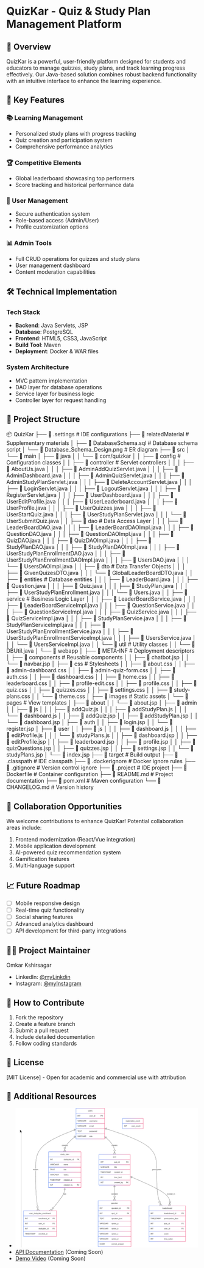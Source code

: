 # QuizKar - Quiz & Study Plan Management Platform

## 🌟 Overview
QuizKar is a powerful, user-friendly platform designed for students and educators to manage quizzes, study plans, and track learning progress effectively. Our Java-based solution combines robust backend functionality with an intuitive interface to enhance the learning experience.

## 🚀 Key Features

### 📚 Learning Management
- Personalized study plans with progress tracking
- Quiz creation and participation system
- Comprehensive performance analytics

### 🏆 Competitive Elements
- Global leaderboard showcasing top performers
- Score tracking and historical performance data

### 🔐 User Management
- Secure authentication system
- Role-based access (Admin/User)
- Profile customization options

### 📊 Admin Tools
- Full CRUD operations for quizzes and study plans
- User management dashboard
- Content moderation capabilities

## 🛠️ Technical Implementation

### Tech Stack
- **Backend**: Java Servlets, JSP
- **Database**: PostgreSQL
- **Frontend**: HTML5, CSS3, JavaScript
- **Build Tool**: Maven
- **Deployment**: Docker & WAR files

### System Architecture
- MVC pattern implementation
- DAO layer for database operations
- Service layer for business logic
- Controller layer for request handling

## 📂 Project Structure


📦 QuizKar
├── 📂 .settings                   # IDE configurations
├── 📂 relatedMaterial             # Supplementary materials
│   ├── 📜 DatabaseSchema.sql      # Database schema script
│   └── 📄 Database_Schema_Design.png # ER diagram
├── 📂 src
│   └── 📂 main
│       ├── 📂 java
│       │   └── 📂 com/quizkar
│       │       ├── 📂 config       # Configuration classes
│       │       ├── 📂 controller   # Servlet controllers
│       │       │   ├── 📜 AboutUs.java
│       │       │   ├── 📜 AdminAddQuizServlet.java
│       │       │   ├── 📜 AdminDashboard.java
│       │       │   ├── 📜 AdminQuizServlet.java
│       │       │   ├── 📜 AdminStudyPlanServlet.java
│       │       │   ├── 📜 DeleteAccountServlet.java
│       │       │   ├── 📜 LoginServlet.java
│       │       │   ├── 📜 LogoutServlet.java
│       │       │   ├── 📜 RegisterServlet.java
│       │       │   ├── 📜 UserDashboard.java
│       │       │   ├── 📜 UserEditProfile.java
│       │       │   ├── 📜 UserLeaderboard.java
│       │       │   ├── 📜 UserProfile.java
│       │       │   ├── 📜 UserQuizzes.java
│       │       │   ├── 📜 UserStartQuiz.java
│       │       │   ├── 📜 UserStudyPlanServlet.java
│       │       │   └── 📜 UserSubmitQuiz.java
│       │       ├── 📂 dao          # Data Access Layer
│       │       │   ├── 📜 LeaderBoardDAO.java
│       │       │   ├── 📜 LeaderBoardDAOImpl.java
│       │       │   ├── 📜 QuestionDAO.java
│       │       │   ├── 📜 QuestionDAOImpl.java
│       │       │   ├── 📜 QuizDAO.java
│       │       │   ├── 📜 QuizDAOImpl.java
│       │       │   ├── 📜 StudyPlanDAO.java
│       │       │   ├── 📜 StudyPlanDAOImpl.java
│       │       │   ├── 📜 UserStudyPlanEnrollmentDAO.java
│       │       │   ├── 📜 UserStudyPlanEnrollmentDAOImpl.java
│       │       │   ├── 📜 UsersDAO.java
│       │       │   └── 📜 UsersDAOImpl.java
│       │       ├── 📂 dto          # Data Transfer Objects
│       │       │   ├── 📜 GivenQuizesDTO.java
│       │       │   └── 📜 GlobalLeaderBoardDTO.java
│       │       ├── 📂 entities     # Database entities
│       │       │   ├── 📜 LeaderBoard.java
│       │       │   ├── 📜 Question.java
│       │       │   ├── 📜 Quiz.java
│       │       │   ├── 📜 StudyPlan.java
│       │       │   ├── 📜 UserStudyPlanEnrollment.java
│       │       │   └── 📜 Users.java
│       │       ├── 📂 service      # Business Logic Layer
│       │       │   ├── 📜 LeaderBoardService.java
│       │       │   ├── 📜 LeaderBoardServiceImpl.java
│       │       │   ├── 📜 QuestionService.java
│       │       │   ├── 📜 QuestionServiceImpl.java
│       │       │   ├── 📜 QuizService.java
│       │       │   ├── 📜 QuizServiceImpl.java
│       │       │   ├── 📜 StudyPlanService.java
│       │       │   ├── 📜 StudyPlanServiceImpl.java
│       │       │   ├── 📜 UserStudyPlanEnrollmentService.java
│       │       │   ├── 📜 UserStudyPlanEnrollmentServiceImpl.java
│       │       │   ├── 📜 UsersService.java
│       │       │   └── 📜 UsersServiceImpl.java
│       │       └── 📂 util         # Utility classes
│       │           └── 📜 DBUtil.java
│       └── 📂 webapp
│           ├── 📂 META-INF         # Deployment descriptors
│           ├── 📂 components       # Reusable components
│           │   ├── 📜 chatbot.jsp
│           │   └── 📜 navbar.jsp
│           ├── 📂 css              # Stylesheets
│           │   ├── 📜 about.css
│           │   ├── 📜 admin-dashboard.css
│           │   ├── 📜 admin-quiz-form.css
│           │   ├── 📜 auth.css
│           │   ├── 📜 dashboard.css
│           │   ├── 📜 home.css
│           │   ├── 📜 leaderboard.css
│           │   ├── 📜 profile-edit.css
│           │   ├── 📜 profile.css
│           │   ├── 📜 quiz.css
│           │   ├── 📜 quizzes.css
│           │   ├── 📜 settings.css
│           │   ├── 📜 study-plans.css
│           │   └── 📜 theme.css
│           ├── 📂 images           # Static assets
│           └── 📂 pages            # View templates
│               ├── 📂 about
│               │   └── 📜 about.jsp
│               ├── 📂 admin
│               │   ├── 📂 js
│               │   │   ├── 📜 addQuiz.js
│               │   │   ├── 📜 addStudyPlan.js
│               │   │   └── 📜 dashboard.js
│               │   ├── 📜 addQuiz.jsp
│               │   ├── 📜 addStudyPlan.jsp
│               │   └── 📜 dashboard.jsp
│               ├── 📂 auth
│               │   ├── 📜 login.jsp
│               │   └── 📜 register.jsp
│               ├── 📂 user
│               │   ├── 📂 js
│               │   │   ├── 📜 dashboard.js
│               │   │   ├── 📜 editProfile.js
│               │   │   └── 📜 studyPlans.js
│               │   ├── 📜 dashboard.jsp
│               │   ├── 📜 editProfile.jsp
│               │   ├── 📜 leaderboard.jsp
│               │   ├── 📜 profile.jsp
│               │   ├── 📜 quizQuestions.jsp
│               │   ├── 📜 quizzes.jsp
│               │   ├── 📜 settings.jsp
│               │   └── 📜 studyPlans.jsp
│               └── 📜 index.jsp
├── 📂 target                      # Build output
├── 📜 .classpath                  # IDE classpath
├── 📜 .dockerignore               # Docker ignore rules
├── 📜 .gitignore                  # Version control ignore
├── 📜 .project                    # IDE project
├── 📜 Dockerfile                  # Container configuration
├── 📜 README.md                   # Project documentation
├── 📜 pom.xml                     # Maven configuration
└── 📜 CHANGELOG.md                # Version history




## 🤝 Collaboration Opportunities

We welcome contributions to enhance QuizKar! Potential collaboration areas include:

1. Frontend modernization (React/Vue integration)
2. Mobile application development
3. AI-powered quiz recommendation system
4. Gamification features
5. Multi-language support

## 📈 Future Roadmap

- [ ] Mobile responsive design
- [ ] Real-time quiz functionality
- [ ] Social sharing features
- [ ] Advanced analytics dashboard
- [ ] API development for third-party integrations

## 👨‍💻 Project Maintainer

Omkar Kshirsagar
- LinkedIn: [@myLinkdin](https://www.linkedin.com/in/omkar-kshirsagar-64737a28a/)
- Instagram: [@myInstagram](https://www.instagram.com/ok.0005/)

## 📝 How to Contribute

1. Fork the repository
2. Create a feature branch
3. Submit a pull request
4. Include detailed documentation
5. Follow coding standards

## 📜 License
[MIT License] - Open for academic and commercial use with attribution

## 🔗 Additional Resources
- ![Database Schema Diagram](https://github.com/kshirsagar-omkar/QuizKar/blob/main/relatedMaterial/Database_Schema_Design.png?raw=true)
- [API Documentation](#) (Coming Soon)
- [Demo Video](#) (Coming Soon)